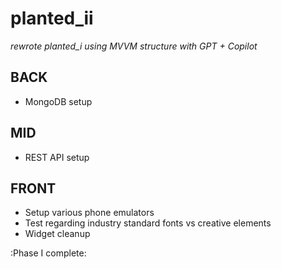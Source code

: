 # planted_ii
*rewrote planted_i using MVVM structure with GPT + Copilot*

## BACK
- MongoDB setup
## MID
- REST API setup
## FRONT
- Setup various phone emulators
- Test regarding industry standard fonts vs creative elements
- Widget cleanup

:Phase I complete:

